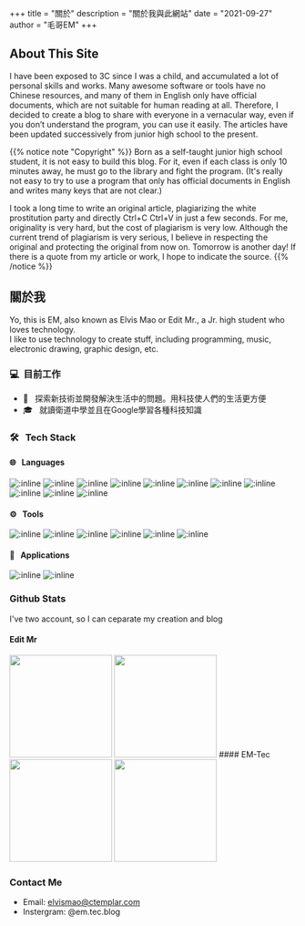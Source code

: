 +++
title = "關於"
description = "關於我與此網站"
date = "2021-09-27"
author = "毛哥EM"
+++
## About This Site

I have been exposed to 3C since I was a child, and accumulated a lot of personal skills and works. Many awesome software or tools have no Chinese resources, and many of them in English only have official documents, which are not suitable for human reading at all. Therefore, I decided to create a blog to share with everyone in a vernacular way, even if you don’t understand the program, you can use it easily. The articles have been updated successively from junior high school to the present.

{{% notice note "Copyright" %}}
Born as a self-taught junior high school student, it is not easy to build this blog. For it, even if each class is only 10 minutes away, he must go to the library and fight the program. (It's really not easy to try to use a program that only has official documents in English and writes many keys that are not clear.)

I took a long time to write an original article, plagiarizing the white prostitution party and directly Ctrl+C Ctrl+V in just a few seconds. For me, originality is very hard, but the cost of plagiarism is very low. Although the current trend of plagiarism is very serious, I believe in respecting the original and protecting the original from now on. Tomorrow is another day! If there is a quote from my article or work, I hope to indicate the source.
{{% /notice %}}

## 關於我

Yo, this is EM, also known as Elvis Mao or Edit Mr., a Jr. high student who loves technology. <br />
I like to use technology to create stuff, including programming, music, electronic drawing, graphic design, etc.

### 💻 &nbsp;目前工作

- 🤔 &nbsp; 探索新技術並開發解決生活中的問題。用科技使人們的生活更方便
- 🎓 &nbsp; 就讀衛道中學並且在Google學習各種科技知識

### 🛠 &nbsp; Tech Stack

#### 🌐 &nbsp; Languages

  ![:inline](https://img.shields.io/badge/-HTML-333333?style=flat&logo=HTML5)
  ![:inline](https://img.shields.io/badge/-CSS-333333?style=flat&logo=CSS3&logoColor=1572B6)
  ![:inline](https://img.shields.io/badge/-JavaScript-333333?style=flat&logo=javascript)
  ![:inline](https://img.shields.io/badge/-Node.js-333333?style=flat&logo=node.js)
  ![:inline](https://img.shields.io/badge/-ReactTypeScript-333333?style=flat&logo=typescript)
  ![:inline](https://img.shields.io/badge/-Discord.js-333333?style=flat&logo=discord.js)
  ![:inline](https://img.shields.io/badge/-PHP-333333?style=flat&logo=php)
  ![:inline](https://img.shields.io/badge/-C++-333333?style=flat&logo=C)
  ![:inline](https://img.shields.io/badge/-C%23-333333?style=flat&logo=c#)
  ![:inline](https://img.shields.io/badge/-Markdown-333333?style=flat&logo=markdown)
  ![:inline](https://img.shields.io/badge/-Go-333333?style=flat&logo=go)

#### ⚙️ &nbsp; Tools

  ![:inline](https://img.shields.io/badge/-Git-333333?style=flat&logo=git)
  ![:inline](https://img.shields.io/badge/-GitHub-333333?style=flat&logo=github)
  ![:inline](https://img.shields.io/badge/-Heroku-333333?style=flat&logo=heroku)
  ![:inline](https://img.shields.io/badge/-Google_Cloud_Platform-333333?style=flat&logo=google-cloud)
  ![:inline](https://img.shields.io/badge/-WordPress-333333?style=flat&logo=wordpress)
  ![:inline](https://img.shields.io/badge/-Termux-333333?style=flat&logo=termux)

#### 🔧 &nbsp; Applications

  ![:inline](https://img.shields.io/badge/-Visual%20Studio%20Code-333333?style=flat&logo=visual-studio-code&logoColor=007ACC)
  ![:inline](https://img.shields.io/badge/-Sublime%20Text-333333?style=flat&logo=sublime-text)

### Github Stats

I've two account, so I can ceparate my creation and blog

#### Edit Mr

  <img height="180em" src="https://github-readme-stats.vercel.app/api?username=Edit-Mr&show_icons=true&theme=radical" />
  <img height="180em" src="https://github-readme-stats-eight-theta.vercel.app/api/top-langs/?username=Edit-Mr&theme=radical&layout=compact&exclude_lang=java+r" />
#### EM-Tec
  <img height="180em" src="https://github-readme-stats.vercel.app/api?username=EM-Tec&show_icons=true&theme=radical" />
  <img height="180em" src="https://github-readme-stats-eight-theta.vercel.app/api/top-langs/?username=EM-Tec&theme=radical&layout=compact&exclude_lang=java+r" />
  
### Contact Me

- Email: elvismao@ctemplar.com
- Instergram: @em.tec.blog
